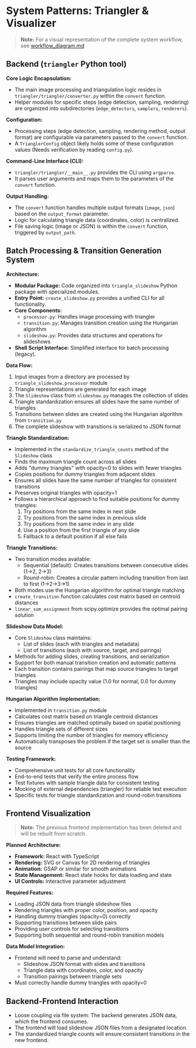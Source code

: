 # System Patterns: Triangler & Visualizer

> **Note:** For a visual representation of the complete system workflow, see [workflow_diagram.md](workflow_diagram.md)

## Backend (`triangler` Python tool)

**Core Logic Encapsulation:**

*   The main image processing and triangulation logic resides in `triangler/triangler/converter.py` within the `convert` function.
*   Helper modules for specific steps (edge detection, sampling, rendering) are organized into subdirectories (`edge_detectors`, `samplers`, `renderers`).

**Configuration:**

*   Processing steps (edge detection, sampling, rendering method, output format) are configurable via parameters passed to the `convert` function.
*   A `TrianglerConfig` object likely holds some of these configuration values (Needs verification by reading `config.py`).

**Command-Line Interface (CLI):**

*   `triangler/triangler/__main__.py` provides the CLI using `argparse`.
*   It parses user arguments and maps them to the parameters of the `convert` function.

**Output Handling:**

*   The `convert` function handles multiple output formats (`image`, `json`) based on the `output_format` parameter.
*   Logic for calculating triangle data (coordinates, color) is centralized.
*   File saving logic (image or JSON) is within the `convert` function, triggered by `output_path`.

## Batch Processing & Transition Generation System

**Architecture:**

*   **Modular Package:** Code organized into `triangle_slideshow` Python package with specialized modules.
*   **Entry Point:** `create_slideshow.py` provides a unified CLI for all functionality.
*   **Core Components:**
    * `processor.py`: Handles image processing with triangler
    * `transition.py`: Manages transition creation using the Hungarian algorithm
    * `slideshow.py`: Provides data structures and operations for slideshows
*   **Shell Script Interface:** Simplified interface for batch processing (legacy).

**Data Flow:**

1. Input images from a directory are processed by `triangle_slideshow.processor` module
2. Triangle representations are generated for each image
3. The `Slideshow` class from `slideshow.py` manages the collection of slides
4. Triangle standardization ensures all slides have the same number of triangles
5. Transitions between slides are created using the Hungarian algorithm from `transition.py`
6. The complete slideshow with transitions is serialized to JSON format

**Triangle Standardization:**

* Implemented in the `standardize_triangle_counts` method of the `Slideshow` class
* Finds the maximum triangle count across all slides
* Adds "dummy triangles" with opacity=0 to slides with fewer triangles
* Copies positions for dummy triangles from adjacent slides
* Ensures all slides have the same number of triangles for consistent transitions
* Preserves original triangles with opacity=1
* Follows a hierarchical approach to find suitable positions for dummy triangles:
  1. Try positions from the same index in next slide
  2. Try positions from the same index in previous slide
  3. Try positions from the same index in any slide
  4. Use a position from the first triangle of any slide
  5. Fallback to a default position if all else fails

**Triangle Transitions:**

*   Two transition modes available:
    * Sequential (default): Creates transitions between consecutive slides (1→2, 2→3)
    * Round-robin: Creates a circular pattern including transition from last to first (1→2→3→1)
*   Both modes use the Hungarian algorithm for optimal triangle matching
*   `create_transition` function calculates cost matrix based on centroid distances
*   `linear_sum_assignment` from scipy.optimize provides the optimal pairing solution

**Slideshow Data Model:**

*   Core `Slideshow` class maintains:
    * List of slides (each with triangles and metadata)
    * List of transitions (each with source, target, and pairings)
*   Methods for adding slides, creating transitions, and serialization
*   Support for both manual transition creation and automatic patterns
*   Each transition contains pairings that map source triangles to target triangles
*   Triangles may include opacity value (1.0 for normal, 0.0 for dummy triangles)

**Hungarian Algorithm Implementation:**

*   Implemented in `transition.py` module
*   Calculates cost matrix based on triangle centroid distances
*   Ensures triangles are matched optimally based on spatial positioning
*   Handles triangle sets of different sizes
*   Supports limiting the number of triangles for memory efficiency
*   Automatically transposes the problem if the target set is smaller than the source

**Testing Framework:**

*   Comprehensive unit tests for all core functionality
*   End-to-end tests that verify the entire process flow
*   Test fixtures with sample triangle data for consistent testing
*   Mocking of external dependencies (triangler) for reliable test execution
*   Specific tests for triangle standardization and round-robin transitions

## Frontend Visualization

> **Note:** The previous frontend implementation has been deleted and will be rebuilt from scratch.

**Planned Architecture:**

*   **Framework:** React with TypeScript
*   **Rendering:** SVG or Canvas for 2D rendering of triangles
*   **Animation:** GSAP or similar for smooth animations
*   **State Management:** React state hooks for data loading and state
*   **UI Controls:** Interactive parameter adjustment

**Required Features:**

*   Loading JSON data from triangle slideshow files
*   Rendering triangles with proper color, position, and opacity
*   Handling dummy triangles (opacity=0) correctly
*   Supporting transitions between slide pairs
*   Providing user controls for selecting transitions
*   Supporting both sequential and round-robin transition models

**Data Model Integration:**

*   Frontend will need to parse and understand:
    * Slideshow JSON format with slides and transitions
    * Triangle data with coordinates, color, and opacity
    * Transition pairings between triangle sets
*   Must correctly handle dummy triangles with opacity=0

## Backend-Frontend Interaction

*   Loose coupling via file system: The backend generates JSON data, which the frontend consumes.
*   The frontend will load slideshow JSON files from a designated location.
*   The standardized triangle counts will ensure consistent transitions in the new frontend. 